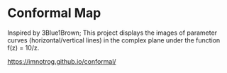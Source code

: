 # Conformal Map

Inspired by 3Blue1Brown; This project displays the images of parameter curves (horizontal/vertical lines) in the complex plane under the function f(z) = 10/z.

<https://imnotrog.github.io/conformal/>